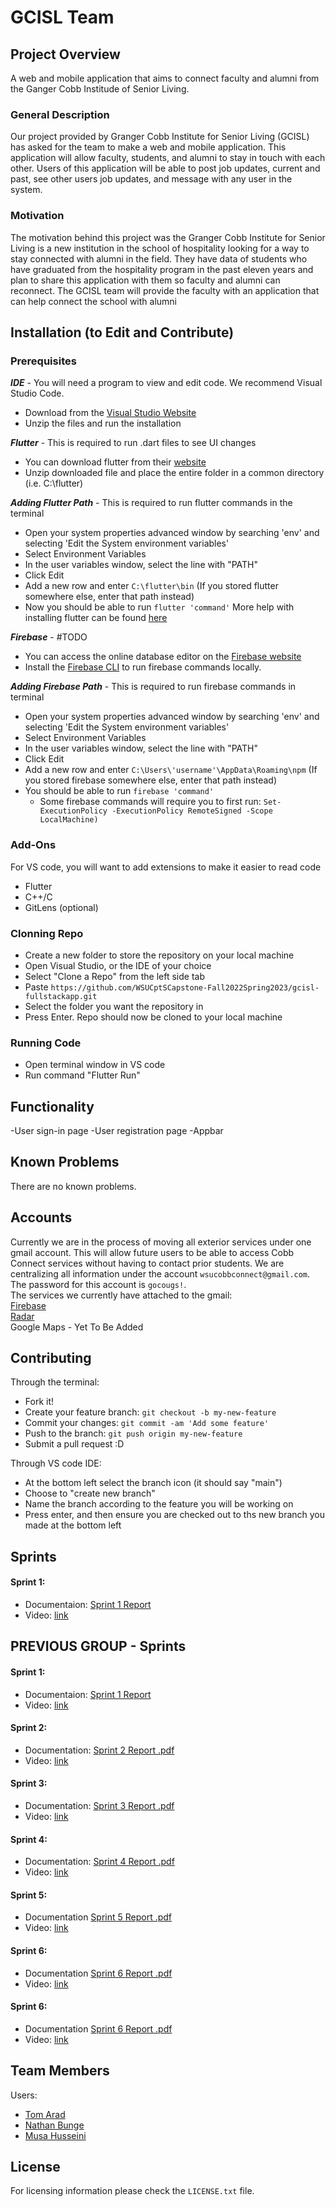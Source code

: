# GCISL Team

## Project Overview
A web and mobile application that aims to connect faculty and alumni from the Ganger Cobb Institude of Senior Living.

### General Description 

Our project provided by Granger Cobb Institute for Senior Living (GCISL) has asked for the team to make a web and mobile application. This application will allow faculty, students, and alumni to stay in touch with each other. Users of this application will be able to post job updates, current and past, see other users job updates, and message with any user in the system.

### Motivation
The motivation behind this project was the Granger Cobb Institute for Senior Living is a new institution in the school of hospitality looking for a way to stay connected with alumni in the field. They have data of students who have graduated from the hospitality program in the past eleven years and plan to share this application with them so faculty and alumni can reconnect. The GCISL team will provide the faculty with an application that can help connect the school with alumni 

## Installation (to Edit and Contribute)
### Prerequisites
***IDE*** -  You will need a program to view and edit code. We recommend Visual Studio Code.
- Download from the [Visual Studio Website](https://code.visualstudio.com/download)
- Unzip the files and run the installation

***Flutter*** - This is required to run .dart files to see UI changes
- You can download flutter from their [website](https://docs.flutter.dev/get-started/install)
- Unzip downloaded file and place the entire folder in a common directory (i.e. C:\flutter)

***Adding Flutter Path*** - This is required to run flutter commands in the terminal
- Open your system properties advanced window by searching 'env' and selecting 'Edit the System environment variables'
- Select Environment Variables
- In the user variables window, select the line with "PATH"
- Click Edit
- Add a new row and enter ```C:\flutter\bin``` (If you stored flutter somewhere else, enter that path instead) 
- Now you should be able to run ```flutter 'command'```
More help with installing flutter can be found [here](https://docs.flutter.dev/get-started/install/windows#update-your-path)

***Firebase*** - #TODO
- You can access the online database editor on the [Firebase website](https://console.firebase.google.com/u/1/project/cobb-connect/overview)
- Install the [Firebase CLI](https://firebase.google.com/docs/cli#setup_update_cli) to run firebase commands locally.

***Adding Firebase Path*** - This is required to run firebase commands in terminal
- Open your system properties advanced window by searching 'env' and selecting 'Edit the System environment variables'
- Select Environment Variables
- In the user variables window, select the line with "PATH"
- Click Edit
- Add a new row and enter ```C:\Users\'username'\AppData\Roaming\npm``` (If you stored firebase somewhere else, enter that path instead) 
- You should be able to run ```firebase 'command'```
  - Some firebase commands will require you to first run: ```Set-ExecutionPolicy -ExecutionPolicy RemoteSigned -Scope LocalMachine)```

### Add-Ons

For VS code, you will want to add extensions to make it easier to read code
- Flutter
- C++/C
- GitLens (optional)

### Clonning Repo
- Create a new folder to store the repository on your local machine
- Open Visual Studio, or the IDE of your choice 
- Select "Clone a Repo" from the left side tab
- Paste `https://github.com/WSUCptSCapstone-Fall2022Spring2023/gcisl-fullstackapp.git`
- Select the folder you want the repository in
- Press Enter. Repo should now be cloned to your local machine

### Running Code
- Open terminal window in VS code 
- Run command "Flutter Run"



## Functionality
-User sign-in page
-User registration page
-Appbar


## Known Problems

There are no known problems.

## Accounts
Currently we are in the process of moving all exterior services under one gmail account. This will allow future users to be able to access Cobb Connect services without having to contact prior students. We are centralizing all information under the account `wsucobbconnect@gmail.com`. The password for this account is `gocougs!`.
<br>
The services we currently have attached to the gmail:
<br>
[Firebase](https://console.firebase.google.com/) 
<br>
[Radar](https://radar.com/)
<br>
Google Maps - Yet To Be Added


## Contributing

Through the terminal: 
- Fork it!
- Create your feature branch: `git checkout -b my-new-feature`
- Commit your changes: `git commit -am 'Add some feature'`
- Push to the branch: `git push origin my-new-feature`
- Submit a pull request :D

Through VS code IDE:
- At the bottom left select the branch icon (it should say "main")
- Choose to "create new branch"
- Name the branch according to the feature you will be working on
- Press enter, and then ensure you are checked out to ths new branch you made at the bottom left

## Sprints

#### Sprint 1:
- Documentaion: [Sprint 1 Report](https://docs.google.com/document/d/19AO4LtnsS9xayqkGBoHLEvZZPomT7-d7fJNX8l-KBiM/edit?usp=sharing)
- Video: [link](https://drive.google.com/file/d/1kXeur_cPgJcVlPbxYCckQIS09Ft-GwDv/view?usp=sharing)



## PREVIOUS GROUP - Sprints

#### Sprint 1:
- Documentaion: [Sprint 1 Report](https://docs.google.com/document/d/1cCOklNfAImu0Xad1_EF9sPirNQAw3hH_/edit?usp=sharing&ouid=114656888651691810315&rtpof=true&sd=true)
- Video: [link](https://drive.google.com/drive/folders/1NFspdjhucV4JWBQefZStS3eqPO0F5MAw?usp=sharing)

#### Sprint 2: 
- Documentation: [Sprint 2 Report .pdf](https://github.com/WSUCptSCapstone-Fall2022Spring2023/gcisl-fullstackapp/files/9978046/Sprint.2.Report.pdf)
- Video: [link](https://drive.google.com/drive/folders/1NFspdjhucV4JWBQefZStS3eqPO0F5MAw?usp=sharing)

#### Sprint 3: 
- Documentation: [Sprint 3 Report .pdf](https://github.com/WSUCptSCapstone-Fall2022Spring2023/gcisl-fullstackapp/files/9978046/Sprint.3.Report.pdf)
- Video: [link](https://drive.google.com/drive/u/0/folders/1NFspdjhucV4JWBQefZStS3eqPO0F5MAw)

#### Sprint 4: 
- Documentation: [Sprint 4 Report .pdf](https://github.com/WSUCptSCapstone-Fall2022Spring2023/gcisl-fullstackapp/blob/main/Documents/Sprint%204%20Report.pdf)
- Video: [link](https://drive.google.com/drive/u/0/folders/1NFspdjhucV4JWBQefZStS3eqPO0F5MAw)

#### Sprint 5:
- Documentation [Sprint 5 Report .pdf](https://github.com/WSUCptSCapstone-Fall2022Spring2023/gcisl-fullstackapp/blob/main/Documents/Sprint%205%20Report.pdf)
- Video: [link](https://drive.google.com/drive/u/0/folders/1NFspdjhucV4JWBQefZStS3eqPO0F5MAw)

#### Sprint 6:
- Documentation [Sprint 6 Report .pdf](https://github.com/WSUCptSCapstone-Fall2022Spring2023/gcisl-fullstackapp/blob/main/Documents/Sprint%206%20Report.pdf)
- Video: [link](https://drive.google.com/drive/u/0/folders/1NFspdjhucV4JWBQefZStS3eqPO0F5MAw)

#### Sprint 6:
- Documentation [Sprint 6 Report .pdf](https://github.com/WSUCptSCapstone-Fall2022Spring2023/gcisl-fullstackapp/blob/main/Documents/Sprint%207%20Report.pdf)
- Video: [link](https://drive.google.com/drive/u/0/folders/1NFspdjhucV4JWBQefZStS3eqPO0F5MAw)

## Team Members
Users:
- [Tom Arad](https://github.com/Tom1779)
- [Nathan Bunge](https://github.com/nathanbunge)
- [Musa Husseini](https://github.com/Musa-Husseini)

## License

For licensing information please check the `LICENSE.txt` file. 
